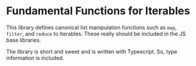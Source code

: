 # Fundamental Functions for Iterables

This library defines canonical list manipulation functions such as
`map`, `filter`, and `reduce` to Iterables. These really should be
included in the JS base libraries.

The library is short and sweet and is written with Typescript. So, 
type information is included.